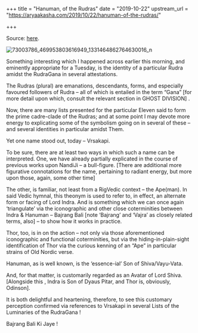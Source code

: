 +++
title = "Hanuman, of the Rudras"
date = "2019-10-22"
upstream_url = "https://aryaakasha.com/2019/10/22/hanuman-of-the-rudras/"

+++

Source: [here](https://aryaakasha.com/2019/10/22/hanuman-of-the-rudras/).

![73003786_469953803616949_1331464862764630016_n](https://aryaakasha.files.wordpress.com/2019/10/73003786_469953803616949_1331464862764630016_n.jpg?w=676)

Something interesting which I happened across earlier this morning, and eminently appropriate for a Tuesday, is the identity of a particular Rudra amidst the RudraGana in several attestations.

The Rudras (plural) are emanations, descendants, forms, and especially favoured followers of Rudra – all of which is entailed in the term “Gana” \[for more detail upon which, consult the relevant section in GHOST DIVISION\] .

Now, there are many lists presented for the particular Eleven said to form the prime cadre-clade of the Rudras; and at some point I may devote more energy to explicating some of the symbolism going on in several of these – and several identities in particular amidst Them.

Yet one name stood out, today – Vrsakapi.

To be sure, there are at least two ways in which such a name can be interpreted. One, we have already partially explicated in the course of previous works upon NandiJi – a bull-figure. \[There are additional more figurative connotations for the name, pertaining to radiant energy, but more upon those, again, some other time\]

The other, is familiar, not least from a RigVedic context – the Ape(man). In said Vedic hymnal, this theonym is used to refer to, in effect, an alternate form or facing of Lord Indra. And is something which we can once again ‘triangulate’ via the iconographic and other close coterminities between Indra & Hanuman – Bajrang Bali \[note ‘Bajrang’ and ‘Vajra’ as closely related terms, also\] – to show how it works in practice.

Thor, too, is in on the action – not only via those aforementioned iconographic and functional coterminities, but via the hiding-in-plain-sight identification of Thor via the curious kenning of an “Ape” in particular strains of Old Nordic verse.

Hanuman, as is well known, is the ‘essence-ial’ Son of Shiva/Vayu-Vata.

And, for that matter, is customarily regarded as an Avatar of Lord Shiva. \[Alongside this , Indra is Son of Dyaus Pitar, and Thor is, obviously, Odinson\].

It is both delightful and heartening, therefore, to see this customary perception confirmed via references to Vrsakapi in several Lists of the Luminaries of the RudraGana !

Bajrang Bali Ki Jaye !
